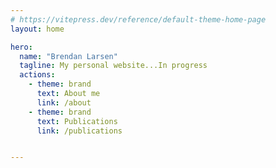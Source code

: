 ```yaml
---
# https://vitepress.dev/reference/default-theme-home-page
layout: home

hero:
  name: "Brendan Larsen"
  tagline: My personal website...In progress
  actions:
    - theme: brand
      text: About me
      link: /about
    - theme: brand
      text: Publications
      link: /publications


---
```




